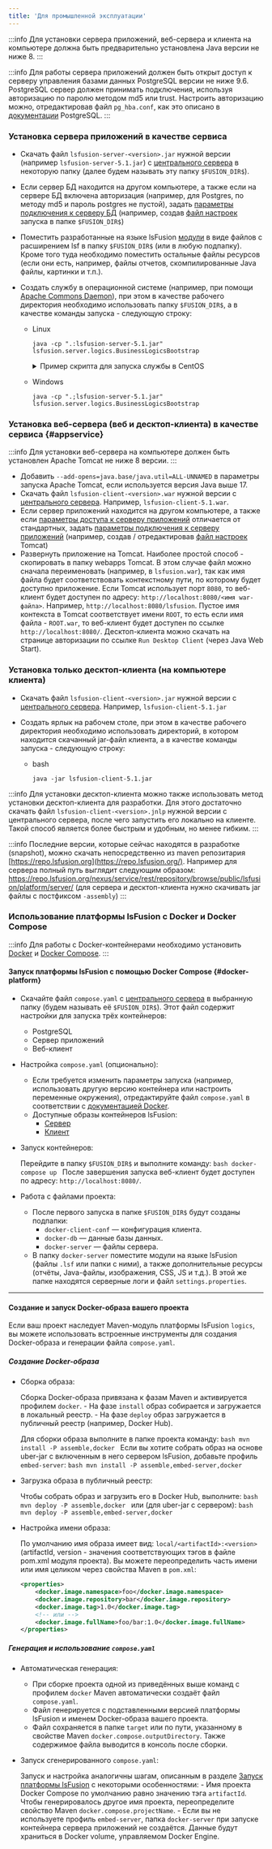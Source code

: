 ```yaml
---
title: 'Для промышленной эксплуатации'
---
```



:::info
Для установки сервера приложений, веб-сервера и клиента на компьютере должна быть предварительно установлена Java версии не ниже 8.
:::


:::info
Для работы сервера приложений должен быть открыт доступ к серверу управления базами данных PostgreSQL версии не ниже 9.6. PostgreSQL сервер должен принимать подключения, используя авторизацию по паролю методом md5 или trust. Настроить авторизацию можно, отредактировав файл `pg_hba.conf`, как это описано в [документации](http://www.postgresql.org/docs/9.2/static/auth-pg-hba-conf.html) PostgreSQL.
:::

### Установка сервера приложений в качестве сервиса

-   Скачать файл `lsfusion-server-<version>.jar` нужной версии (например `lsfusion-server-5.1.jar`) с [центрального сервера](https://download.lsfusion.org/java/) в некоторую папку (далее будем называть эту папку `$FUSION_DIR$`).

-   Если сервер БД находится на другом компьютере, а также если на сервере БД включена авторизация (например, для Postgres, по методу md5 и пароль postgres не пустой), задать [параметры подключения к серверу БД](Launch_parameters.md#connectdb) (например, создав [файл настроек](Launch_parameters.md#filesettings) запуска в папке `$FUSION_DIR$`)

-   Поместить разработанные на языке lsFusion [модули](Modules.md) в виде файлов с расширением lsf в папку `$FUSION_DIR$` (или в любую подпапку). Кроме того туда необходимо поместить остальные файлы ресурсов (если они есть, например, файлы отчетов, скомпилированные Java файлы, картинки и т.п.).

<a className="lsdoc-anchor" id="command"/>

-   Создать службу в операционной системе (например, при помощи [Apache Commons Daemon](http://commons.apache.org/daemon/)), при этом в качестве рабочего директория необходимо использовать папку `$FUSION_DIR$`, а в качестве команды запуска - следующую строку:

    - Linux
        ```shell script title="bash"   
        java -cp ".:lsfusion-server-5.1.jar" lsfusion.server.logics.BusinessLogicsBootstrap
        ```
      <details>
      <summary>Пример скрипта для запуска службы в CentOS</summary>

        ```
        [Unit]
        Description=lsFusion
        After=network.target
        
        [Service]
        Type=forking
        Environment="PID_FILE=/usr/lsfusion/jsvc-lsfusion.pid"
        Environment="JAVA_HOME=/usr/java/latest"
        Environment="LSFUSION_HOME=/usr/lsfusion"
        Environment="LSFUSION_OPTS=-Xms1g -Xmx4g"
        Environment="CLASSPATH=.:lsfusion-server-5.1.jar"
        
        ExecStart=/usr/bin/jsvc \
                -home $JAVA_HOME \
                -jvm server \
                -cwd $LSFUSION_HOME \
                -pidfile $PID_FILE \
                -outfile ${LSFUSION_HOME}/logs/stdout.log \
                -errfile ${LSFUSION_HOME}/logs/stderr.log \
                -cp ${LSFUSION_HOME}/${CLASSPATH} \
                $LSFUSION_OPTS \
                lsfusion.server.logics.BusinessLogicsBootstrap
        
        ExecStop=/usr/bin/jsvc \
                -home $JAVA_HOME \
                -stop \
                -pidfile $PID_FILE \
                lsfusion.server.logics.BusinessLogicsBootstrap
        
        [Install]
        WantedBy=multi-user.target
        ```
            
      </details>

    - Windows
        ```shell script title="cmd"
        java -cp ".;lsfusion-server-5.1.jar" lsfusion.server.logics.BusinessLogicsBootstrap
        ```

### Установка веб-сервера (веб и десктоп-клиента) в качестве сервиса {#appservice}


:::info
Для установки веб-сервера на компьютере должен быть установлен Apache Tomcat не ниже 8 версии.
:::

-   Добавить `--add-opens=java.base/java.util=ALL-UNNAMED` в параметры запуска Apache Tomcat, если используется версия Java выше 17.
-   Скачать файл `lsfusion-client-<version>.war` нужной версии с [центрального сервера](https://download.lsfusion.org/java/). Например, `lsfusion-client-5.1.war`. 
-   Если сервер приложений находится на другом компьютере, а также если [параметры доступа к серверу приложений](Launch_parameters.md#accessapp) отличается от стандартных, задать [параметры подключения к серверу приложений](Launch_parameters.md#connectapp) (например, создав / отредактировав [файл настроек](Launch_parameters.md#filewebsettings) Tomcat) 
-   Развернуть приложение на Tomcat. Наиболее простой способ - скопировать в папку webapps Tomcat. В этом случае файл можно сначала переименовать (например, в `lsfusion.war`), так как имя файла будет соответствовать контекстному пути, по которому будет доступно приложение. Если Tomcat использует порт `8080`, то веб-клиент будет доступен по адресу: `http://localhost:8080/<имя war-файла>`. Например, `http://localhost:8080/lsfusion`. Пустое имя контекста в Tomcat соответствует имени `ROOT`, то есть если имя файла - `ROOT.war`, то веб-клиент будет доступен по ссылке `http://localhost:8080/`. Десктоп-клиента можно скачать на странице авторизации по ссылке `Run Desktop Client` (через Java Web Start).

### Установка только десктоп-клиента (на компьютере клиента)

-   Скачать файл `lsfusion-client-<version>.jar` нужной версии с [центрального сервера](https://download.lsfusion.org/). Например, `lsfusion-client-5.1.jar`

-   Создать ярлык на рабочем столе, при этом в качестве рабочего директория необходимо использовать директорий, в котором находится скачанный jar-файл клиента, а в качестве команды запуска - следующую строку:

    - bash
        ```shell script
        java -jar lsfusion-client-5.1.jar
        ```


:::info
Для установки десктоп-клиента можно также использовать метод установки десктоп-клиента для разработки. Для этого достаточно скачать файл `lsfusion-client-<version>.jnlp` нужной версии с центрального сервера, после чего запустить его локально на клиенте. Такой способ является более быстрым и удобным, но менее гибким.
:::


:::info
Последние версии, которые сейчас находятся в разработке (snapshot), можно скачать непосредственно из maven репозитария [https://repo.lsfusion.org](https://repo.lsfusion.org/). Например для сервера полный путь выглядит следующим образом: https://repo.lsfusion.org/nexus/service/rest/repository/browse/public/lsfusion/platform/server/ (для сервера и десктоп-клиента нужно скачивать jar файлы с постфиксом `-assembly`)
:::

### Использование платформы lsFusion с Docker и Docker Compose

:::info
Для работы с Docker-контейнерами необходимо установить [Docker](https://docs.docker.com/get-docker/) и [Docker Compose](https://docs.docker.com/compose/).
:::

#### Запуск платформы lsFusion с помощью Docker Compose {#docker-platform}

- Скачайте файл `compose.yaml` с [центрального сервера](https://download.lsfusion.org/docker/) в выбранную папку (будем называть её `$FUSION_DIR$`). Этот файл содержит настройки для запуска трёх контейнеров:
    - PostgreSQL
    - Сервер приложений
    - Веб-клиент

- Настройка `compose.yaml` (опционально):
    - Если требуется изменить параметры запуска (например, использовать другую версию контейнера или настроить переменные окружения), отредактируйте файл `compose.yaml` в соответствии с [документацией Docker](https://docs.docker.com/get-started/overview/).
    - Доступные образы контейнеров lsFusion:
        - [Сервер](https://hub.docker.com/r/lsfusion/server/tags)
        - [Клиент](https://hub.docker.com/r/lsfusion/client/tags)

- Запуск контейнеров:
    
    Перейдите в папку `$FUSION_DIR$` и выполните команду:
      ```bash
      docker-compose up
      ```
    После завершения запуска веб-клиент будет доступен по адресу: `http://localhost:8080/`.

- Работа с файлами проекта:
    - После первого запуска в папке `$FUSION_DIR$` будут созданы подпапки:
        - `docker-client-conf` — конфигурация клиента.
        - `docker-db` — данные базы данных.
        - `docker-server` — файлы сервера.
    - В папку `docker-server` поместите модули на языке lsFusion (файлы `.lsf` или папки с ними), а также дополнительные ресурсы (отчёты, Java-файлы, изображения, CSS, JS и т.д.). В этой же папке находятся серверные логи и файл `settings.properties`.

---

#### Создание и запуск Docker-образа вашего проекта

Если ваш проект наследует Maven-модуль платформы lsFusion `logics`, вы можете использовать встроенные инструменты для создания Docker-образа и генерации файла `compose.yaml`.

##### Создание Docker-образа

- Сборка образа:
  
  Сборка Docker-образа привязана к фазам Maven и активируется профилем `docker`.
        - На фазе `install` образ собирается и загружается в локальный реестр.
        - На фазе `deploy` образ загружается в публичный реестр (например, Docker Hub).
  
  Для сборки образа выполните в папке проекта команду:
      ```bash
      mvn install -P assemble,docker
      ```
  Если вы хотите собрать образ на основе uber-jar с включенным в него сервером lsFusion, добавьте профиль `embed-server`:
      ```bash
      mvn install -P assemble,embed-server,docker
      ```

- Загрузка образа в публичный реестр:
  
  Чтобы собрать образ и загрузить его в Docker Hub, выполните:
      ```bash
      mvn deploy -P assemble,docker
      ```
  или (для uber-jar с сервером):
      ```bash
      mvn deploy -P assemble,embed-server,docker
      ```

- Настройка имени образа:

  По умолчанию имя образа имеет вид: `local/<artifactId>:<version>` (artifactId, version - значения соответствующих тэгов в файле pom.xml модуля проекта). Вы можете переопределить часть имени или имя целиком через свойства Maven в `pom.xml`:
  ```xml
  <properties>
      <docker.image.namespace>foo</docker.image.namespace>
      <docker.image.repository>bar</docker.image.repository>
      <docker.image.tag>1.0</docker.image.tag>
      <!-- или -->
      <docker.image.fullName>foo/bar:1.0</docker.image.fullName>
  </properties>
  ```

##### Генерация и использование `compose.yaml`

- Автоматическая генерация:
    - При сборке проекта одной из приведённых выше команд с профилем `docker` Maven автоматически создаёт файл `compose.yaml`.
    - Файл генерируется с подставленными версией платформы lsFusion и именем Docker-образа вашего проекта.
    - Файл сохраняется в папке `target` или по пути, указанному в свойстве Maven `docker.compose.outputDirectory`. Также содержимое файла выводится в консоль после сборки.

- Запуск сгенерированного `compose.yaml`:
  
  Запуск и настройка аналогичны шагам, описанным в разделе [Запуск платформы lsFusion](#docker-platform) с некоторыми особенностями:
        - Имя проекта Docker Compose по умолчанию равно значению тэга `artifactId`. Чтобы генерировалось другое имя проекта, переопределите свойство Maven `docker.compose.projectName`.
        - Если вы не используете профиль `embed-server`, папка `docker-server` при запуске контейнера сервера приложений не создаётся. Данные будут храниться в Docker volume, управляемом Docker Engine.
